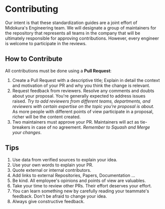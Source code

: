 # Contributing

Our intent is that these standardization guides are a joint effort of Midokura's Engineering team. We will designate a group of maintainers for the repository that represents all teams in the company that will be ultimately responsible for approving contributions.  However, every engineer is welcome to participate in the reviews.  

## How to Contribute

All contributions must be done using a **Pull Request**: 

1. Create a Pull Request with a descriptive title; Explain in detail the context and motivation of your PR and why you think the change is relevant.
2. Request feedback from reviewers. Resolve any comments and doubts about your proposal. You're generally expected to address issues raised. *Try to add reviewers from different teams, departments, and reviewers with certain expertise on the topic you're proposal is about.* As more people with different points of view participate in a proposal, richer will be the content created.
3. Two maintainers must approve your PR. Maintainers will act as tie-breakers in case of no agreement. *Remember to Squash and Merge your changes*.

## Tips

1. Use data from verified sources to explain your idea.
2. Use your own words to explain your PR.
3. Quote external or internal contributors.
4. Add links to external Repositories, Papers, Documentation ...
5. Be kind. All employee's opinions and points of view are valuables.
6. Take your time to review other PRs. Their effort deserves your effort. 
7. You can learn something new by carefully reading your teammate's feedback. Don't be afraid to change your idea.
8. Always give constructive feedback.


